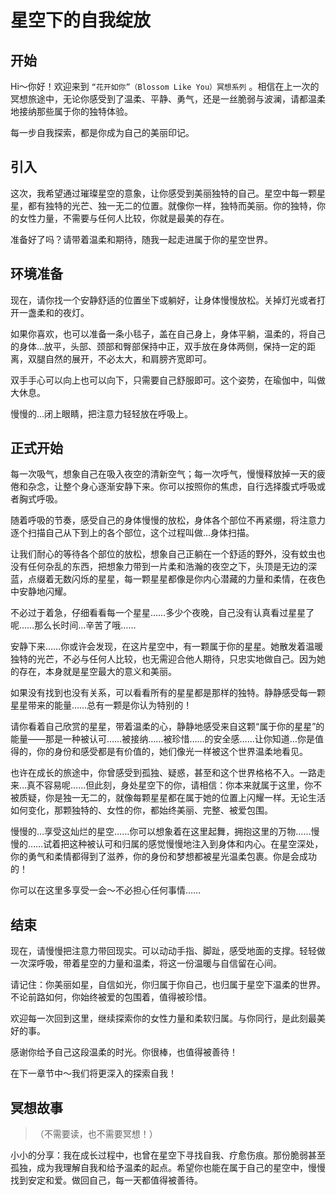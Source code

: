 # 星空下的自我绽放

## 开始

Hi～你好！欢迎来到 `“花开如你”（Blossom Like You）冥想系列` 。相信在上一次的冥想旅途中，无论你感受到了温柔、平静、勇气，还是一丝脆弱与波澜，请都温柔地接纳那些属于你的独特体验。

每一步自我探索，都是你成为自己的美丽印记。

## 引入

这次，我希望通过璀璨星空的意象，让你感受到美丽独特的自己。星空中每一颗星星，都有独特的光芒、独一无二的位置。就像你一样，独特而美丽。你的独特，你的女性力量，不需要与任何人比较，你就是最美的存在。

准备好了吗？请带着温柔和期待，随我一起走进属于你的星空世界。

## 环境准备

现在，请你找一个安静舒适的位置坐下或躺好，让身体慢慢放松。关掉灯光或者打开一盏柔和的夜灯。

如果你喜欢，也可以准备一条小毯子，盖在自己身上，身体平躺，温柔的，将自己的身体…放平，头部、颈部和臀部保持中正，双手放在身体两侧，保持一定的距离，双腿自然的展开，不必太大，和肩膀齐宽即可。

双手手心可以向上也可以向下，只需要自己舒服即可。这个姿势，在瑜伽中，叫做大休息。

慢慢的…闭上眼睛，把注意力轻轻放在呼吸上。

## 正式开始

每一次吸气，想象自己在吸入夜空的清新空气；每一次呼气，慢慢释放掉一天的疲倦和杂念，让整个身心逐渐安静下来。你可以按照你的焦虑，自行选择腹式呼吸或者胸式呼吸。

随着呼吸的节奏，感受自己的身体慢慢的放松，身体各个部位不再紧绷，将注意力逐个扫描自己从下到上的各个部位，这个过程叫做…身体扫描。

让我们耐心的等待各个部位的放松，想象自己正躺在一个舒适的野外，没有蚊虫也没有任何杂乱的东西，把想象力带到一片柔和浩瀚的夜空之下，头顶是无边的深蓝，点缀着无数闪烁的星星，每一颗星星都像是你内心潜藏的力量和柔情，在夜色中安静地闪耀。

不必过于着急，仔细看看每一个星星……多少个夜晚，自己没有认真看过星星了呢……那么长时间…辛苦了哦……

安静下来……你或许会发现，在这片星空中，有一颗属于你的星星。她散发着温暖独特的光芒，不必与任何人比较，也无需迎合他人期待，只忠实地做自己。因为她的存在，本身就是星空最大的意义和美丽。

如果没有找到也没有关系，可以看看所有的星星都是那样的独特。静静感受每一颗星星带来的能量……总有一颗是你认为特别的！

请你看着自己欣赏的星星，带着温柔的心，静静地感受来自这颗“属于你的星星”的能量——那是一种被认可……被接纳……被珍惜……的安全感……让你知道…你是值得的，你的身份和感受都是有价值的，她们像光一样被这个世界温柔地看见。

也许在成长的旅途中，你曾感受到孤独、疑惑，甚至和这个世界格格不入。一路走来…真不容易呢……但此刻，身处星空下的你，请相信：你本来就属于这里，你不被质疑，你是独一无二的，就像每颗星星都在属于她的位置上闪耀一样。无论生活如何变化，那颗独特的、女性的你，都始终美丽、完整、被爱包围。

慢慢的…享受这灿烂的星空……你可以想象着在这里起舞，拥抱这里的万物……慢慢的……试着把这种被认可和归属的感觉慢慢地注入到身体和内心。在星空深处，你的勇气和柔情都得到了滋养，你的身份和梦想都被星光温柔包裹。你是会成功的！

你可以在这里多享受一会～不必担心任何事情……

## 结束

现在，请慢慢把注意力带回现实。可以动动手指、脚趾，感受地面的支撑。轻轻做一次深呼吸，带着星空的力量和温柔，将这一份温暖与自信留在心间。

请记住：你美丽如星，自信如光，你归属于你自己，也归属于星空下温柔的世界。不论前路如何，你始终被爱的包围着，值得被珍惜。

欢迎每一次回到这里，继续探索你的女性力量和柔软归属。与你同行，是此刻最美好的事。

感谢你给予自己这段温柔的时光。你很棒，也值得被善待！

在下一章节中～我们将更深入的探索自我！

## 冥想故事

> （不需要读，也不需要冥想！）

小小的分享：我在成长过程中，也曾在星空下寻找自我、疗愈伤痕。那份脆弱甚至孤独，成为我理解自我和给予温柔的起点。希望你也能在属于自己的星空中，慢慢找到安定和爱。做回自己，每一天都值得被善待。
